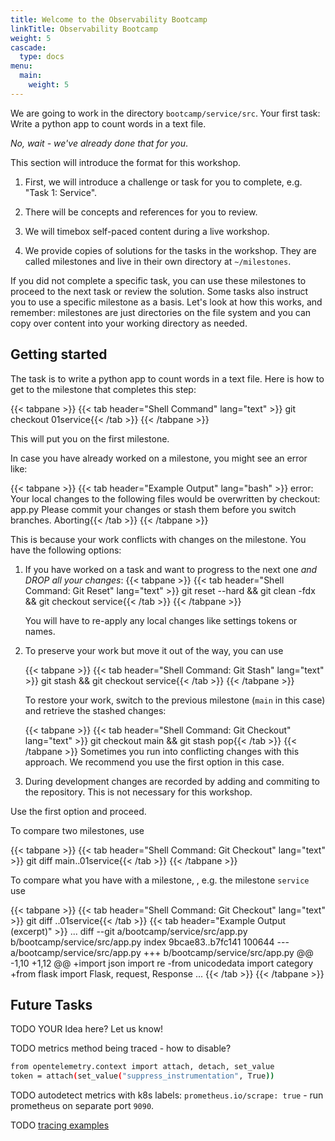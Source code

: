 ```yaml
---
title: Welcome to the Observability Bootcamp
linkTitle: Observability Bootcamp
weight: 5
cascade:
  type: docs
menu:
  main:
    weight: 5
---
```

We are going to work in the directory `bootcamp/service/src`.
Your first task: Write a python app to count words in a text file.

*No, wait - we've already done that for you*.

This section will introduce the format for this workshop.

1. First, we will introduce a challenge or task for you to complete, e.g. "Task 1: Service".

1. There will be concepts and references for you to review.

1. We will timebox self-paced content during a live workshop.

1. We provide copies of solutions for the tasks in the workshop. They are called milestones and live in their own directory at `~/milestones`.

If you did not complete a specific task, you can use these milestones to proceed to the next task or review the solution. Some tasks also instruct you to use a specific milestone as a basis. Let's look at how this works, and remember: milestones are just directories on the file system and you can copy over content into your working directory as needed.

## Getting started

The task is to write a python app to count words in a text file.
Here is how to get to the milestone that completes this step:

{{< tabpane >}}
{{< tab header="Shell Command" lang="text" >}}
git checkout 01service{{< /tab >}}
{{< /tabpane >}}

This will put you on the first milestone.

In case you have already worked on a milestone, you might see an error like:

{{< tabpane >}}
{{< tab header="Example Output" lang="bash" >}}
error: Your local changes to the following files would be overwritten by checkout:
    app.py
Please commit your changes or stash them before you switch branches.
Aborting{{< /tab >}}
{{< /tabpane >}}

This is because your work conflicts with changes on the milestone. You have the following options:

1. If you have worked on a task and want to progress to the next one *and DROP all your changes*:
    {{< tabpane >}}
    {{< tab header="Shell Command: Git Reset" lang="text" >}}
    git reset --hard && git clean -fdx && git checkout service{{< /tab >}}
    {{< /tabpane >}}

    You will have to re-apply any local changes like settings tokens or names.

1. To preserve your work but move it out of the way, you can use

    {{< tabpane >}}
    {{< tab header="Shell Command: Git Stash" lang="text" >}}
    git stash && git checkout service{{< /tab >}}
    {{< /tabpane >}}

    To restore your work, switch to the previous milestone (`main` in this case) and retrieve the stashed changes:

    {{< tabpane >}}
    {{< tab header="Shell Command: Git Checkout" lang="text" >}}
    git checkout main && git stash pop{{< /tab >}}
    {{< /tabpane >}}
    Sometimes you run into conflicting changes with this approach. We recommend you use the first option in this case.

1. During development changes are recorded by adding and commiting to the repository. This is not necessary for this workshop.

Use the first option and proceed.

To compare two milestones, use

{{< tabpane >}}
{{< tab header="Shell Command: Git Checkout" lang="text" >}}
git diff main..01service{{< /tab >}}
{{< /tabpane >}}

To compare what you have with a milestone, , e.g. the milestone `service` use

{{< tabpane >}}
{{< tab header="Shell Command: Git Checkout" lang="text" >}}
git diff ..01service{{< /tab >}}
{{< tab header="Example Output (excerpt)" >}}
...
diff --git a/bootcamp/service/src/app.py b/bootcamp/service/src/app.py
index 9bcae83..b7fc141 100644
--- a/bootcamp/service/src/app.py
+++ b/bootcamp/service/src/app.py
@@ -1,10 +1,12 @@
+import json
 import re
-from unicodedata import category
+from flask import Flask, request, Response
...
{{< /tab >}}
{{< /tabpane >}}

## Future Tasks

TODO YOUR Idea here? Let us know!

TODO metrics method being traced - how to disable?

```bash
from opentelemetry.context import attach, detach, set_value
token = attach(set_value("suppress_instrumentation", True))
```

TODO autodetect metrics with k8s labels: `prometheus.io/scrape: true` - run prometheus on separate port `9090`.

TODO [tracing examples][py-trace-ex]

[py-trace-ex]: https://github.com/open-telemetry/opentelemetry-python/blob/main/docs/examples/
